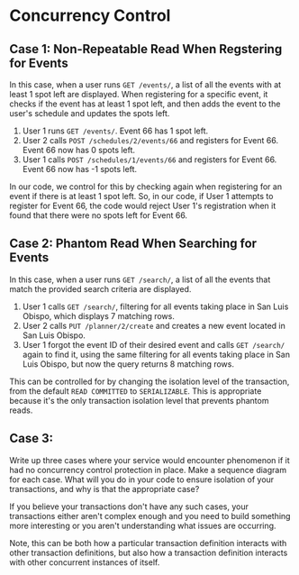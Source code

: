 # Concurrency Control

## Case 1: Non-Repeatable Read When Regstering for Events

In this case, when a user runs `GET /events/`, a list of all the events with at least 1 spot left are displayed. When registering for a specific event, it checks if the event has at least 1 spot left, and then adds the event to the user's schedule and updates the spots left.

1. User 1 runs `GET /events/`. Event 66 has 1 spot left.
2. User 2 calls `POST /schedules/2/events/66` and registers for Event 66. Event 66 now has 0 spots left.
3. User 1 calls `POST /schedules/1/events/66` and registers for Event 66. Event 66 now has -1 spots left.

In our code, we control for this by checking again when registering for an event if there is at least 1 spot left. So, in our code, if User 1 attempts to register for Event 66, the code would reject User 1's registration when it found that there were no spots left for Event 66. 

## Case 2: Phantom Read When Searching for Events

In this case, when a user runs `GET /search/`, a list of all the events that match the provided search criteria are displayed. 

1. User 1 calls `GET /search/`, filtering for all events taking place in San Luis Obispo, which displays 7 matching rows.
2. User 2 calls `PUT /planner/2/create` and creates a new event located in San Luis Obispo.
3. User 1 forgot the event ID of their desired event and calls `GET /search/` again to find it, using the same filtering for all events taking place in San Luis Obispo, but now the query returns 8 matching rows.

This can be controlled for by changing the isolation level of the transaction, from the default `READ COMMITTED` to `SERIALIZABLE`. This is appropriate because it's the only transaction isolation level that prevents phantom reads. 

## Case 3: 

Write up three cases where your service would encounter phenomenon if it had no concurrency control protection in place. 
Make a sequence diagram for each case.
What will you do in your code to ensure isolation of your transactions, and why is that the appropriate case? 

If you believe your transactions don't have any such cases, 
your transactions either aren't complex enough and you need to build something more interesting 
or you aren't understanding what issues are occurring. 

Note, this can be both how a particular transaction definition interacts with other transaction definitions, 
but also how a transaction definition interacts with other concurrent instances of itself. 

